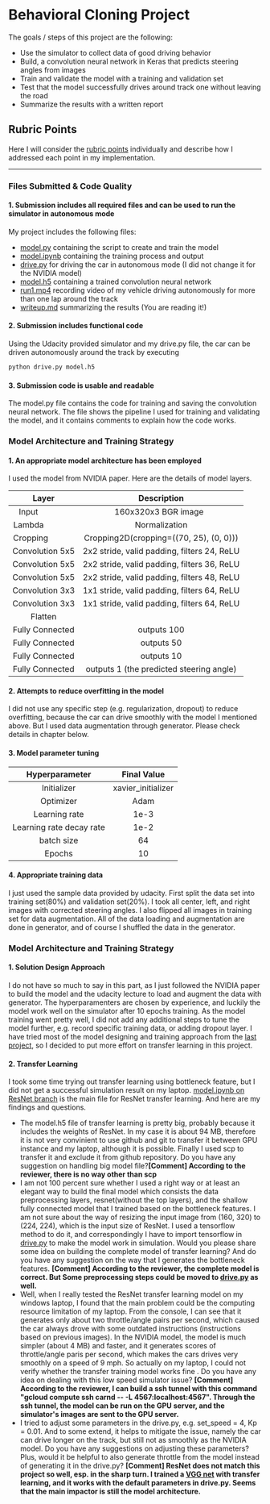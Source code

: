 # Behavioral Cloning Project

The goals / steps of this project are the following:
* Use the simulator to collect data of good driving behavior
* Build, a convolution neural network in Keras that predicts steering angles from images
* Train and validate the model with a training and validation set
* Test that the model successfully drives around track one without leaving the road
* Summarize the results with a written report


[//]: # (Image References)


## Rubric Points
Here I will consider the [rubric points](https://review.udacity.com/#!/rubrics/432/view) individually and describe how I addressed each point in my implementation.  

---
### Files Submitted & Code Quality

#### 1. Submission includes all required files and can be used to run the simulator in autonomous mode

My project includes the following files:
* [model.py](https://github.com/WangYuanMike/CarND-Behavioral-Cloning-P3/blob/master/model.py) containing the script to create and train the model
* [model.ipynb](https://github.com/WangYuanMike/CarND-Behavioral-Cloning-P3/blob/master/model.ipynb) containing the training process and output
* [drive.py](https://github.com/WangYuanMike/CarND-Behavioral-Cloning-P3/blob/master/drive.py) for driving the car in autonomous mode (I did not change it for the NVIDIA model)
* [model.h5](https://github.com/WangYuanMike/CarND-Behavioral-Cloning-P3/blob/master/model.h5) containing a trained convolution neural network 
* [run1.mp4](https://github.com/WangYuanMike/CarND-Behavioral-Cloning-P3/blob/master/run1.mp4) recording video of my vehicle driving autonomously for more than one lap around the track
* [writeup.md](https://github.com/WangYuanMike/CarND-Behavioral-Cloning-P3/blob/master/writeup.md) summarizing the results (You are reading it!) 

#### 2. Submission includes functional code
Using the Udacity provided simulator and my drive.py file, the car can be driven autonomously around the track by executing 
```sh
python drive.py model.h5
```

#### 3. Submission code is usable and readable

The model.py file contains the code for training and saving the convolution neural network. The file shows the pipeline I used for training and validating the model, and it contains comments to explain how the code works.

### Model Architecture and Training Strategy

#### 1. An appropriate model architecture has been employed

I used the model from NVIDIA paper. Here are the details of model layers.

| Layer         		       |     Description	        					                 | 
|:------------------------:|:---------------------------------------------:| 
| Input         		       | 160x320x3 BGR image   				               | 
| Lambda         		       | Normalization                               | 
| Cropping         		     | Cropping2D(cropping=((70, 25), (0, 0)))      | 
| Convolution 5x5     	   | 2x2 stride, valid padding, filters 24, ReLU  	 |
| Convolution 5x5     	   | 2x2 stride, valid padding, filters 36, ReLU  	 |
| Convolution 5x5     	   | 2x2 stride, valid padding, filters 48, ReLU  	 |
| Convolution 3x3     	   | 1x1 stride, valid padding, filters 64, ReLU  	 |
| Convolution 3x3     	   | 1x1 stride, valid padding, filters 64, ReLU  	 |
| Flatten                  |                                    |
| Fully Connected          | outputs 100                |
| Fully Connected          | outputs 50                |
| Fully Connected          | outputs 10                |
| Fully Connected          | outputs 1 (the predicted steering angle)      |

#### 2. Attempts to reduce overfitting in the model

I did not use any specific step (e.g. regularization, dropout) to reduce overfitting, because the car can drive smoothly with the model I mentioned above. But I used data augmentation through generator. Please check details in chapter below.

#### 3. Model parameter tuning

| Hyperparameter         		| Final Value      					                        | 
|:------------------------:|:---------------------------------------------:| 
| Initializer              | xavier_initializer                            |
| Optimizer     	          | Adam                                          |
| Learning rate       	    | 1e-3                                      	   |
| Learning rate decay rate     | 1e-2                                   |
| batch size                | 64                                  |
| Epochs                   | 10                                           |

#### 4. Appropriate training data

I just used the sample data provided by udacity. First split the data set into training set(80%) and validation set(20%). I took all center, left, and right images with corrected steering angles. I also flipped all images in training set for data augmentation. All of the data loading and augmentation are done in generator, and of course I shuffled the data in the generator.

### Model Architecture and Training Strategy

#### 1. Solution Design Approach

I do not have so much to say in this part, as I just followed the NVIDIA paper to build the model and the udacity lecture to load and augment the data with generator. The hyperparamenters are chosen by experience, and luckily the model work well on the simulator after 10 epochs training. As the model training went pretty well, I did not add any additional steps to tune the model further, e.g. record specific training data, or adding dropout layer.
I have tried most of the model designing and training approach from the [last project](https://github.com/WangYuanMike/CarND-Traffic-Sign-Classifier-Project/blob/master/writeup.md), so I decided to put more effort on transfer learning in this project.

#### 2. Transfer Learning
I took some time trying out transfer learning using bottleneck feature, but I did not get a successful simulation result on my laptop. [model.ipynb on ResNet branch](https://github.com/WangYuanMike/CarND-Behavioral-Cloning-P3/blob/ResNet/model.ipynb) is the main file for ResNet transfer learning. And here are my findings and questions.
* The model.h5 file of transfer learning is pretty big, probably because it includes the weights of ResNet. In my case it is about 94 MB, therefore it is not very convinient to use github and git to transfer it between GPU instance and my laptop, although it is possible. Finally I used scp to transfer it and exclude it from github repository. Do you have any suggestion on handling big model file?**[Comment] According to the reviewer, there is no way other than scp**
* I am not 100 percent sure whether I used a right way or at least an elegant way to build the final model which consists the data preprocessing layers, resnet(without the top layers), and the shallow fully connected model that I trained based on the bottleneck features. I am not sure about the way of resizing the input image from (160, 320) to (224, 224), which is the input size of ResNet. I used a tensorflow method to do it, and correspondingly I have to import tensorflow in [drive.py](https://github.com/WangYuanMike/CarND-Behavioral-Cloning-P3/blob/ResNet/drive.py) to make the model work in simulation. Would you please share some idea on building the complete model of transfer learning? And do you have any suggestion on the way that I generates the bottleneck features.
**[Comment] According to the reviewer, the complete model is correct. But Some preprocessing steps could be moved to [drive.py](https://github.com/WangYuanMike/CarND-Behavioral-Cloning-P3/blob/VGG/drive.py) as well.**
* Well, when I really tested the ResNet transfer learning model on my windows laptop, I found that the main problem could be the computing resource limitation of my laptop. From the console, I can see that it generates only about two throttle/angle pairs per second, which caused the car always drove with some outdated instructions (instructions based on previous images). In the NVIDIA model, the model is much simpler (about 4 MB) and faster, and it generates scores of throttle/angle paris per second, which makes the cars drives very smoothly on a speed of 9 mph. So actually on my laptop, I could not verify whether the transfer training model works fine . Do you have any idea on dealing with this low speed simulator issue?
**[Comment] According to the reviewer, I can build a ssh tunnel with this command "gcloud compute ssh carnd -- -L 4567:localhost:4567". Through the ssh tunnel, the model can be run on the GPU server, and the simulator's images are sent to the GPU server.**
* I tried to adjust some parameters in the drive.py, e.g. set_speed = 4, Kp = 0.01. And to some extend, it helps to mitigate the issue, namely the car can drive longer on the track, but still not as smoothly as the NVIDIA model. Do you have any suggestions on adjusting these parameters? Plus, would it be helpful to also generate throttle from the model instead of generating it in the drive.py? 
**[Comment] ResNet does not match this project so well, esp. in the sharp turn. I trained a [VGG net](https://github.com/WangYuanMike/CarND-Behavioral-Cloning-P3/blob/VGG/model.ipynb) with transfer learning, and it works with the default parameters in drive.py. Seems that the main impactor is still the model architecture.**
